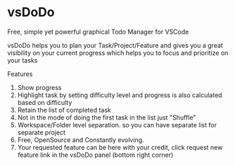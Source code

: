 # vsDoDo
Free, simple yet powerful graphical Todo Manager for VSCode 

vsDoDo helps you to plan your Task/Project/Feature and gives you a great visibility on your current progress which helps you to focus and prioritize on your tasks  

Features 
1. Show progress
2. Highlight task by setting difficulty level and progress is also calculated based on difficulty 
3. Retain the list of completed task 
4. Not in the mode of doing the first task in the list just "Shuffle"
5. Workspace/Folder level separation. so you can have separate list for separate project 
6. Free, OpenSource and Constantly evolving.
7. Your requested feature can be here with your credit, click request new feature link in the vsDoDo panel (bottom right corner)
